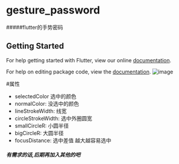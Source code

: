# gesture_password

#####flutter的手势密码

## Getting Started

For help getting started with Flutter, view our online [documentation](https://flutter.io/).

For help on editing package code, view the [documentation](https://flutter.io/developing-packages/).
![image](https://github.com/zhangruiyu/refresh_wow/blob/master/wow.gif)

#属性
* selectedColor 选中的颜色
* normalColor:  没选中的颜色
* lineStrokeWidth: 线宽
* circleStrokeWidth: 选中外圈圆宽
* smallCircleR: 小圆半径
* bigCircleR: 大圆半径
* focusDistance: 选中差值 越大越容易选中

##### 有需求的话,后期再加入其他的吧